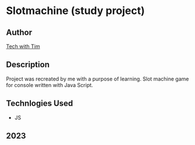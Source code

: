 # Slotmachine (study project)

## Author

[Tech with Tim](https://youtu.be/E3XxeE7NF30?si=_VxREpk5Dk8JN2Hm)

## Description

Project was recreated by me with a purpose of learning. Slot machine game for console written with Java Script.

## Technlogies Used

- JS
  
## **2023**
